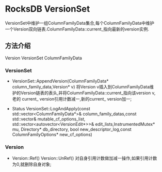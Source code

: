 # RocksDB VersionSet

VersionSet中维护一组ColumnFamilyData集合,每个ColumnFamilyData中维护一个Version双向链表.ColumnFamilyData::current_指向最新的version实例.

## 方法介绍

Version VersionSet ColumnFamilyData

### VersionSet

* VersionSet::AppendVersion(ColumnFamilyData* column_family_data,Version* v)
将Version v插入到ColumnFamilyData维护的Version链表的表头,并将ColumnFamilyData::current_指向该version v,老的 current_ version引用计数减一,新的current_ version加一;

* Status VersionSet::LogAndApply(const std::vector<ColumnFamilyData*>& column_family_datas,const std::vector<MutableCFOptions>& mutable_cf_options_list, std::vector<autovector<VersionEdit*>>& edit_lists,InstrumentedMutex* mu, Directory* db_directory, bool new_descriptor_log,const ColumnFamilyOptions* new_cf_options)

### Version

* Version::Ref()
Version::UnRef()
对自身引用计数做加减一操作,如果引用计数为0,就删除自身对象;
